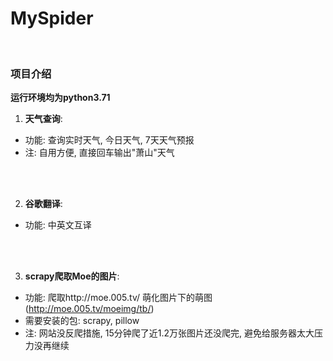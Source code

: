 # MySpider
</br>

### 项目介绍
**运行环境均为python3.71**
1. **天气查询**:
- 功能: 查询实时天气, 今日天气, 7天天气预报
- 注: 自用方便, 直接回车输出"萧山"天气

</br>

<br>

2. **谷歌翻译**:
- 功能: 中英文互译

</br>

<br>

3. **scrapy爬取Moe的图片**:
- 功能: 爬取http://moe.005.tv/ 萌化图片下的萌图(http://moe.005.tv/moeimg/tb/)
- 需要安装的包: scrapy, pillow
- 注: 网站没反爬措施, 15分钟爬了近1.2万张图片还没爬完, 避免给服务器太大压力没再继续

</br>
